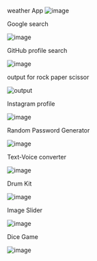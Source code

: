 weather App
![image](https://github.com/user-attachments/assets/3811ed77-d45d-469b-a2f1-6f966fe36d46)

Google search 

![image](https://github.com/user-attachments/assets/af1fe1d7-188e-4e05-b900-180e64b1aeec)

GitHub profile search

![image](https://github.com/user-attachments/assets/ac1331ae-2e56-4af7-a9e9-bd0846724019)

output for rock paper scissor

![output](https://github.com/user-attachments/assets/469f5009-49e4-4b6a-b50d-2e766fb2475c)

Instagram profile

![image](https://github.com/user-attachments/assets/0bdd7fd7-7eab-4e5f-aca7-97e6707ff61f)


Random Password Generator

![image](https://github.com/user-attachments/assets/3c003927-b337-4efd-ac6c-801477ad467b)

Text-Voice converter

![image](https://github.com/user-attachments/assets/1ed9a086-ae45-4300-999e-8cf413626c32)


Drum Kit

![image](https://github.com/user-attachments/assets/150167f6-4b3f-457f-ab7b-0342fa47b6ff)

Image Slider

![image](https://github.com/user-attachments/assets/31469c38-40b5-4eb4-80d6-7c3f33e09cbc)

Dice Game

![image](https://github.com/user-attachments/assets/3fcd0586-a70a-40fc-8dc3-64dceee92e41)




